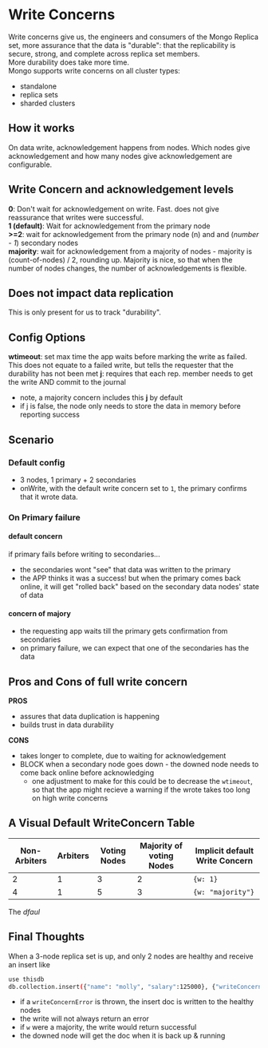 # Write Concerns

Write concerns give us, the engineers and consumers of the Mongo Replica set, more assurance that the data is "durable": that the replicability is secure, strong, and complete across replica set members.  
More durability does take more time.  
Mongo supports write concerns on all cluster types:

- standalone
- replica sets
- sharded clusters

## How it works

On data write, acknowledgement happens from nodes. Which nodes give acknowledgement and how many nodes give acknowledgement are configurable.

## Write Concern and acknowledgement levels

**0**: Don't wait for acknowledgement on write. Fast. does not give reassurance that writes were successful.  
**1 (default)**: Wait for acknowledgement from the primary node  
**>=2**: wait for acknowledgement from the primary node (n) and and (_number - 1_) secondary nodes  
**majority**: wait for acknowledgement from a majority of nodes - majority is (count-of-nodes) / 2, rounding up. Majority is nice, so that when the number of nodes changes, the number of acknowledgements is flexible.

## Does not impact data replication

This is only present for us to track "durability".

## Config Options

**wtimeout**: set max time the app waits before marking the write as failed. This does not equate to a failed write, but tells the requester that the durability has not been met
**j**: requires that each rep. member needs to get the write AND commit to the journal

- note, a majority concern includes this **j** by default
- if j is false, the node only needs to store the data in memory before reporting success

## Scenario

### Default config

- 3 nodes, 1 primary + 2 secondaries
- onWrite, with the default write concern set to `1`, the primary confirms that it wrote data.

### On Primary failure

#### default concern

if primary fails before writing to secondaries...

- the secondaries wont "see" that data was written to the primary
- the APP thinks it was a success! but when the primary comes back online, it will get "rolled back" based on the secondary data nodes' state of data

#### concern of majory

- the requesting app waits till the primary gets confirmation from secondaries
- on primary failure, we can expect that one of the secondaries has the data

## Pros and Cons of full write concern

**PROS**

- assures that data duplication is happening
- builds trust in data durability

**CONS**

- takes longer to complete, due to waiting for acknowledgement
- BLOCK when a secondary node goes down - the downed node needs to come back online before acknowledging
  - one adjustment to make for this could be to decrease the `wtimeout`, so that the app might recieve a warning if the wrote takes too long on high write concerns

## A Visual Default WriteConcern Table

| Non-Arbiters | Arbiters | Voting Nodes | Majority of voting Nodes | Implicit default Write Concern |
| ------------ | -------- | ------------ | ------------------------ | ------------------------------ |
| 2            | 1        | 3            | 2                        | `{w: 1}`                       |
| 4            | 1        | 5            | 3                        | `{w: "majority"}`              |

The _dfaul_

## Final Thoughts

When a 3-node replica set is up, and only 2 nodes are healthy and receive an insert like

```bash
use thisdb
db.collection.insert({"name": "molly", "salary":125000}, {"writeConcern": {"w": 3, "wtimeout": 1000}})
```

- if a `writeConcernError` is thrown, the insert doc is written to the healthy nodes
- the write will not always return an error
- if `w` were a majority, the write would return successful
- the downed node will get the doc when it is back up & running
